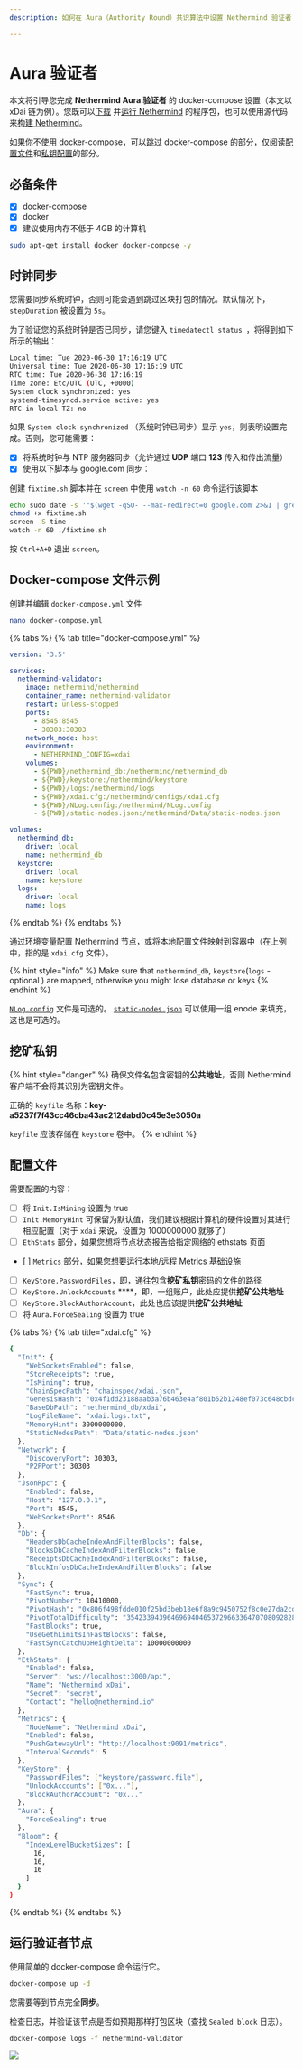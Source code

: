 ```yaml
---
description: 如何在 Aura（Authority Round）共识算法中设置 Nethermind 验证者

---
```


# Aura 验证者

本文将引导您完成 **Nethermind Aura 验证者** 的 docker-compose 设置（本文以 xDai 链为例）。您既可以[下载](../../ethereum-client/download-sources/) 并[运行 Nethermind](../../ethereum-client/running-nethermind/running-the-client.md) 的程序包，也可以使用源代码来[构建 Nethermind](../../ethereum-client/building-nethermind.md)。

如果你不使用 docker-compose，可以跳过 docker-compose 的部分，仅阅读[配置文件](aura-validator.md#config-file)和[私钥配置](aura-validator.md#mining-private-key)的部分。

## 必备条件

* [x] docker-compose
* [x] docker
* [x] 建议使用内存不低于 4GB 的计算机

```bash
sudo apt-get install docker docker-compose -y
```

## 时钟同步

您需要同步系统时钟，否则可能会遇到跳过区块打包的情况。默认情况下，`stepDuration` 被设置为 `5s`。

为了验证您的系统时钟是否已同步，请您键入 `timedatectl status `，将得到如下所示的输出：

```bash
Local time: Tue 2020-06-30 17:16:19 UTC
Universal time: Tue 2020-06-30 17:16:19 UTC
RTC time: Tue 2020-06-30 17:16:19
Time zone: Etc/UTC (UTC, +0000)
System clock synchronized: yes
systemd-timesyncd.service active: yes
RTC in local TZ: no
```

如果 `System clock synchronized` （系统时钟已同步）显示 `yes`，则表明设置完成。否则，您可能需要：

* [x] 将系统时钟与 NTP 服务器同步（允许通过 **UDP** 端口 **123** 传入和传出流量）
* [x] 使用以下脚本与 google.com 同步：

创建 `fixtime.sh` 脚本并在 `screen` 中使用 `watch -n 60` 命令运行该脚本

```bash
echo sudo date -s '"$(wget -qSO- --max-redirect=0 google.com 2>&1 | grep Date: | cut -d' ' -f5-8)Z"' > fixtime.sh
chmod +x fixtime.sh
screen -S time
watch -n 60 ./fixtime.sh
```

按 `Ctrl+A+D` 退出 `screen`。

## Docker-compose 文件示例

创建并编辑 `docker-compose.yml` 文件

```bash
nano docker-compose.yml
```

{% tabs %}
{% tab title="docker-compose.yml" %}
```yaml
version: '3.5'

services:
  nethermind-validator:
    image: nethermind/nethermind
    container_name: nethermind-validator
    restart: unless-stopped
    ports:
      - 8545:8545
      - 30303:30303
    network_mode: host
    environment:
      - NETHERMIND_CONFIG=xdai
    volumes:
      - ${PWD}/nethermind_db:/nethermind/nethermind_db
      - ${PWD}/keystore:/nethermind/keystore
      - ${PWD}/logs:/nethermind/logs
      - ${PWD}/xdai.cfg:/nethermind/configs/xdai.cfg 
      - ${PWD}/NLog.config:/nethermind/NLog.config
      - ${PWD}/static-nodes.json:/nethermind/Data/static-nodes.json

volumes:
  nethermind_db:
    driver: local
    name: nethermind_db
  keystore:
    driver: local
    name: keystore
  logs:
    driver: local
    name: logs
```
{% endtab %}
{% endtabs %}

通过环境变量配置 Nethermind 节点，或将本地配置文件映射到容器中（在上例中，指的是 `xdai.cfg` 文件）。

{% hint style="info" %}
Make sure that `nethermind_db`, `keystore`\(`logs` - optional \) are mapped, otherwise you might lose database or keys
{% endhint %}

[`NLog.config`](../../ethereum-client/running-nethermind/runtime.md#nlog-config) 文件是可选的。
[`static-nodes.json`](../../ethereum-client/running-nethermind/runtime.md#static-nodes) 可以使用一组 enode 来填充，这也是可选的。

## 挖矿**私钥**

{% hint style="danger" %}
确保文件名包含密钥的**公共地址**，否则 Nethermind 客户端不会将其识别为密钥文件。

正确的 `keyfile` 名称：**key-a5237f7f43cc46cba43ac212dabd0c45e3e3050a**

`keyfile` 应该存储在 `keystore` 卷中。
{% endhint %}

## 配置文件

需要配置的内容：

* [ ] 将 `Init.IsMining` 设置为 true
* [ ] `Init.MemoryHint` 可保留为默认值，我们建议根据计算机的硬件设置对其进行相应配置（对于 `xdai` 来说，设置为 1000000000 就够了）
* [ ] `EthStats` 部分，如果您想将节点状态报告给指定网络的 ethstats 页面
* [[ ] `Metrics` 部分，如果您想要运行本地/远程 Metrics 基础设施](../../ethereum-client/metrics/setting-up-local-metrics-infrastracture.md)
* [ ] `KeyStore.PasswordFiles`，即，通往包含**挖矿私钥**密码的文件的路径
* [ ] `KeyStore.UnlockAccounts` ****，即，一组账户，此处应提供**挖矿公共地址**
* [ ] `KeyStore.BlockAuthorAccount`，此处也应该提供**挖矿公共地址**
* [ ] 将 `Aura.ForceSealing` 设置为 true

{% tabs %}
{% tab title="xdai.cfg" %}
```bash
{
  "Init": {
    "WebSocketsEnabled": false,
    "StoreReceipts": true,
    "IsMining": true,
    "ChainSpecPath": "chainspec/xdai.json",
    "GenesisHash": "0x4f1dd23188aab3a76b463e4af801b52b1248ef073c648cbdc4c9333d3da79756",
    "BaseDbPath": "nethermind_db/xdai",
    "LogFileName": "xdai.logs.txt",
    "MemoryHint": 3000000000,
    "StaticNodesPath": "Data/static-nodes.json"
  },
  "Network": {
    "DiscoveryPort": 30303,
    "P2PPort": 30303
  },
  "JsonRpc": {
    "Enabled": false,
    "Host": "127.0.0.1",
    "Port": 8545,
    "WebSocketsPort": 8546
  },
  "Db": {
    "HeadersDbCacheIndexAndFilterBlocks": false,
    "BlocksDbCacheIndexAndFilterBlocks": false,
    "ReceiptsDbCacheIndexAndFilterBlocks": false,
    "BlockInfosDbCacheIndexAndFilterBlocks": false
  },
  "Sync": {
    "FastSync": true,
    "PivotNumber": 10410000,
    "PivotHash": "0x806f498fdde010f25bd3beb18e6f8a9c9450752f8c0e27da2cd2465ff184628c",
    "PivotTotalDifficulty": "3542339439646969404653729663364707080928280566",
    "FastBlocks": true,
    "UseGethLimitsInFastBlocks": false,
    "FastSyncCatchUpHeightDelta": 10000000000
  },
  "EthStats": {
    "Enabled": false,
    "Server": "ws://localhost:3000/api",
    "Name": "Nethermind xDai",
    "Secret": "secret",
    "Contact": "hello@nethermind.io"
  },
  "Metrics": {
    "NodeName": "Nethermind xDai",
    "Enabled": false,
    "PushGatewayUrl": "http://localhost:9091/metrics",
    "IntervalSeconds": 5
  },
  "KeyStore": {
    "PasswordFiles": ["keystore/password.file"],
    "UnlockAccounts": ["0x..."],
    "BlockAuthorAccount": "0x..." 
  },
  "Aura": {
    "ForceSealing": true
  },
  "Bloom": {
    "IndexLevelBucketSizes": [
      16,
      16,
      16
    ]
  }
}

```
{% endtab %}
{% endtabs %}

## 运行验证者节点

使用简单的 docker-compose 命令运行它。

```bash
docker-compose up -d
```

您需要等到节点完全**同步**。

检查日志，并验证该节点是否如预期那样打包区块（查找 `Sealed block` 日志）。

```bash
docker-compose logs -f nethermind-validator
```

![](../../.gitbook/assets/image%20%2837%29.png)



